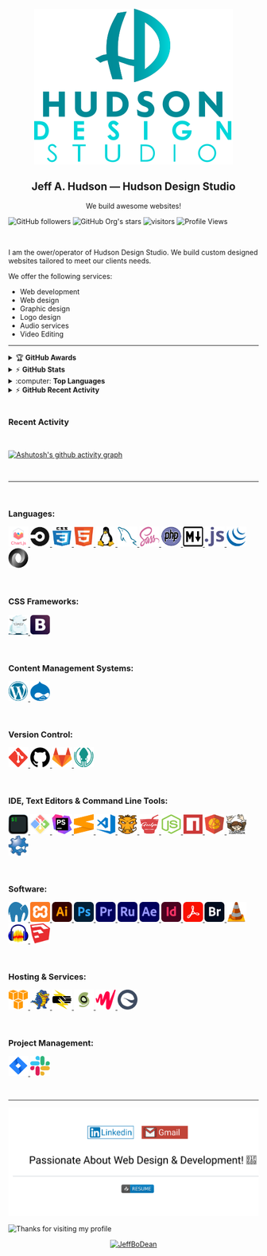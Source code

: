<p align="center">
    <img src="assets/images/hudson-design-studio-logo.svg" alt="Hudson Design Studio Logo">
</p>

<span align="center">
    <h2 align="center">Jeff A. Hudson &mdash; Hudson Design Studio</h2>
    <p align="center">We build awesome websites!</p>
</span>

![GitHub followers](https://img.shields.io/github/followers/JeffBoDean?style=social)
![GitHub Org's stars](https://img.shields.io/github/stars/JeffBoDean?style=social)
![visitors](https://visitor-badge.glitch.me/badge?page_id=jeffbodean/jeffbodean)
![Profile Views](https://komarev.com/ghpvc/?username=jeffbodean&color=007ec6)

<br>

I am the ower/operator of Hudson Design Studio. We build custom designed websites tailored to meet our clients needs.

We offer the following services:
* Web development
* Web design
* Graphic design
* Logo design
* Audio services
* Video Editing

---

<!-- markdownlint-disable MD033 -->

<details>
    <summary>&#127942 <b>GitHub Awards</b></summary><br/>

![Github Trophy](https://github-profile-trophy.vercel.app/?username=JeffBoDean)

</details>

<details>
    <summary>&#9889 <b>GitHub Stats</b></summary><br/>

[![github-test's GitHub stats](https://github-readme-stats.vercel.app/api?username=JeffBoDean&show_icons=true&theme=react)](https://github.com/JeffBoDean/github-readme-stats) [![GitHub Streak](https://github-readme-streak-stats.herokuapp.com/?user=JeffBoDean&theme=react)](https://git.io/streak-stats)

</details>

<details>
    <summary>:computer: <b>Top Languages</b></summary><br/>

    [![Top Langs](https://github-readme-stats.vercel.app/api/top-langs/?username=JeffBoDean&langs_count=8)](https://github.com/JeffBoDean/github-readme-stats)

</details>

<details>
    <summary>&#9889 <b>GitHub Recent Activity</b></summary><br/>

    
<!--START_SECTION:activity-->
<!--END_SECTION:activity-->

</details>

<br>

<!-- markdownlint-enable MD033 -->

### Recent Activity

<!--START_SECTION:activity-->
<!--END_SECTION:activity-->

<br>

[![Ashutosh's github activity graph](https://activity-graph.herokuapp.com/graph?username=JeffBoDean&theme=react-dark)](https://github.com/JeffBoDean/github-readme-activity-graph)

<br>

---

<br>

### Languages:

<p>
	<a href="https://www.chartjs.org" target="_blank">
		<img src="assets/images/icons/chart.js-icon.svg" alt="Chartjs logo" width="40" height="40"/>
	</a>
	<a href="https://circleci.com" target="_blank">
		<img src="assets/images/icons/circleci-icon.svg" alt="CircleCI logo" width="40" height="40"/>
	</a>
	<a href="https://www.w3schools.com/css/" target="_blank">
		<img src="assets/images/icons/css3-icon.svg" alt="CSS3 logo" width="40" height="40"/>
	</a>
	<a href="https://www.w3schools.com/html/" target="_blank">
		<img src="assets/images/icons/html5-icon.svg" alt="HTML5 logo" width="40" height="40"/>
	</a>
	<a href="https://www.linux.org/" target="_blank">
		<img src="assets/images/icons/linux-icon.svg" alt="Linux logo" width="40" height="40"/>
	</a>
	<a href="https://www.mysql.com/" target="_blank">
		<img src="assets/images/icons/mysql-icon.svg" alt="MySql logo" width="40" height="40"/>
	</a>
	<a href="https://sass-lang.com" target="_blank">
		<img src="assets/images/icons/sass-icon.svg" alt="SASS logo" width="40" height="40"/>
	</a>
	<a href="https://www.php.net/" target="_blank">
		<img src="assets/images/icons/php-icon.svg" alt="PHP logo" width="40" height="40"/>
	</a>
	<a href="https://www.markdownguide.org/" target="_blank">
		<img src="assets/images/icons/markdown-icon.svg" alt="Markdown logo" width="40" height="40"/>
	</a>
	<a href="https://www.javascript.com/" target="_blank">
		<img src="assets/images/icons/javascript-icon.svg" alt="JavaSript icon" width="40" height="40"/>
	</a>
	<a href="https://jquery.com/" target="_blank">
		<img src="assets/images/icons/jquery-icon.svg" alt="jQuery icon" width="40" height="40"/>
	</a>
	<a href="https://www.json.org/json-en.html" target="_blank">
		<img src="assets/images/icons/json-icon.svg" alt="Json icon" width="40" height="40"/>
	</a>
</p>

<br>

### CSS Frameworks:

<p>
    <a href="https://get.foundation/" target="_blank">
        <img src="assets/images/icons/foundation-icon.svg" alt="Foundation icon" width="40" height="40"/>
    </a>
    <a href="https://getbootstrap.com" target="_blank">
	<img src="assets/images/icons/bootstrap-icon.svg" alt="Bootstrap logo" width="40" height="40"/>
    </a>
</p>

<br>

### Content Management Systems:

<p>
    <a href="https://wordpress.org/" target="_blank">
        <img src="assets/images/icons/wordpress-icon.svg" alt="WordPress icon" width="40" height="40"/>
    </a>
    <a href="https://www.drupal.org/" target="_blank">
        <img src="assets/images/icons/drupal-icon.svg" alt="Drupal icon" width="40" height="40"/>
    </a>
</p>

<br>

### Version Control:

<p>
    	<a href="https://git-scm.com/" target="_blank">
		<img src="assets/images/icons/git-scm-icon.svg" alt="Git icon" width="40" height="40"/>
      	</a>
	<a href="https://github.com/" target="_blank">
		<img src="assets/images/icons/github-icon.svg" alt="GitHub icon" width="40" height="40"/>
      	</a>
	<a href="https://about.gitlab.com/" target="_blank">
		<img src="assets/images/icons/gitlab-icon.svg" alt="GitLab icon" width="40" height="40"/>
      	</a>
	<a href="https://www.gitkraken.com/" target="_blank">
		<img src="assets/images/icons/gitkraken-icon.svg" alt="GitKraken icon" width="40" height="40"/>
      	</a>
</p>

<br>

### IDE, Text Editors &amp; Command Line Tools:

<p>
    	<a href="https://iterm2.com/" target="_blank">
		<img src="assets/images/icons/iterms2-icon.svg" alt="iTerms2 icon" width="40" height="40"/>
      	</a>
	<a href="https://gitforwindows.org/" target="_blank">
		<img src="assets/images/icons/git-bash-icon.svg" alt="Git Bash icon" width="40" height="40"/>
      	</a>
	<a href="https://www.jetbrains.com/phpstorm/" target="_blank">
		<img src="assets/images/icons/phpstorm-icon.svg" alt="PhpStorm icon" width="40" height="40"/>
      	</a>
	<a href="https://www.sublimetext.com/" target="_blank">
		<img src="assets/images/icons/sublime-text-icon.svg" alt="Sublime Text icon" width="40" height="40"/>
      	</a>
	<a href="https://code.visualstudio.com/" target="_blank">
		<img src="assets/images/icons/visual-studio-code-icon.svg" alt="Visual Studio Code icon" width="40" height="40"/>
      	</a>
	<a href="https://gruntjs.com/" target="_blank">
		<img src="assets/images/icons/grunt-icon.svg" alt="Grunt icon" width="40" height="40"/>
      	</a>
	<a href="https://gulpjs.com/" target="_blank">
		<img src="assets/images/icons/gulp-icon.svg" alt="Gulp icon" width="40" height="40"/>
      	</a>
	<a href="https://nodejs.org" target="_blank">
		<img src="assets/images/icons/nodejs-icon.svg" alt="NodeJs logo" width="40" height="40"/>
	</a>
	<a href="https://www.npmjs.com/" target="_blank">
		<img src="assets/images/icons/npm-icon.svg" alt="npm logo" width="40" height="40"/>
	</a>
	<a href="https://www.jsdelivr.com/" target="_blank">
		<img src="assets/images/icons/jsdelivr-icon.svg" alt="jsDelivr icon" width="40" height="40"/>
	</a>
	<a href="https://getcomposer.org/" target="_blank">
		<img src="assets/images/icons/composer-icon.svg" alt="Composer icon" width="40" height="40"/>
	</a>
	<a href="https://www.drush.org/latest/" target="_blank">
		<img src="assets/images/icons/drush-blue-logo-icon.png" alt="Drush icon" width="40" height="40"/>
	</a>
</p>

<br>

### Software:

<p>
    <a href="https://www.mamp.info/en/mamp-pro/" target="_blank">
        <img src="assets/images/icons/mamp-pro-icon.svg" alt="Mamp Pro icon" width="40" height="40"/>
    </a>
    <a href="https://www.apachefriends.org/index.html" target="_blank">
        <img src="assets/images/icons/xampp-icon.svg" alt="Xampp icon" width="40" height="40"/>
    </a>
    <a href="https://www.adobe.com/in/products/illustrator.html" target="_blank">
        <img src="assets/images/icons/adobe-illustrator-cc-icon.svg" alt="Adobe Illustrator CC icon" width="40" height="40"/>
    </a>
    <a href="https://www.adobe.com/products/photoshop.html" target="_blank">
        <img src="assets/images/icons/adobe-photoshop-cc-icon.svg" alt="Adobe Photoshop CC icon" width="40" height="40"/>
    </a>
    <a href="https://www.adobe.com/products/premiere.html" target="_blank">
        <img src="assets/images/icons/adobe-premiere-pro-cc-icon.svg" alt="Adobe Premiere Pro CC icon" width="40" height="40"/>
    </a>
    <a href="https://www.adobe.com/products/premiere-rush.html" target="_blank">
        <img src="assets/images/icons/adobe-premiere-rush-cc-icon.svg" alt="Adobe Premiere Rush CC icon" width="40" height="40"/>
    </a>
    <a href="https://www.adobe.com/products/aftereffects.html" target="_blank">
        <img src="assets/images/icons/adobe-after-effects-cc-icon.svg" alt="Adobe After Effects CC icon" width="40" height="40"/>
    </a>
    <a href="https://www.adobe.com/products/indesign.html" target="_blank">
        <img src="assets/images/icons/adobe-indesign-cc-icon.svg" alt="Adobe InDesign CC icon" width="40" height="40"/>
    </a>
    <a href="https://acrobat.adobe.com/us/en/acrobat/acrobat-pro.html" target="_blank">
        <img src="assets/images/icons/adobe-acrobat-pro-cc-icon.svg" alt="Adobe Acrobat Pro DC icon" width="40" height="40"/>
    </a>
    <a href="https://www.adobe.com/products/bridge.html" target="_blank">
        <img src="assets/images/icons/adobe-bridge-cc-icon.svg" alt="Adobe Bridge CC icon" width="40" height="40"/>
    </a>
    <a href="https://www.videolan.org/" target="_blank">
        <img src="assets/images/icons/vlc-icon.svg" alt="Vlc icon" width="40" height="40"/>
    </a>
    <a href="https://www.audacityteam.org/" target="_blank">
        <img src="assets/images/icons/audacity-icon.svg" alt="Audacity icon" width="40" height="40"/>
    </a>
    <a href="https://www.sketchup.com/" target="_blank">
	<img src="assets/images/icons/sketchup-icon.svg" alt="Sketchup icon" width="40" height="40"/>
    </a>
</p>

<br>

### Hosting &amp; Services:

<p>
    <a href="https://aws.amazon.com/?nc2=h_lg" target="_blank">
        <img src="assets/images/icons/amazon-web-services-icon.svg" alt="Amazon Web Service icon" width="40" height="40"/>
    </a>
    <a href="https://www.hostgator.com/" target="_blank">
        <img src="assets/images/icons/hostgator-icon.svg" alt="Hostgator icon" width="40" height="40"/>
    </a>
    <a href="https://pantheon.io/" target="_blank">
        <img src="assets/images/icons/pantheon-icon.svg" alt="Pantheon icon" width="40" height="40"/>
    </a>
    <a href="https://www.siteground.com/" target="_blank">
        <img src="assets/images/icons/siteground-icon.svg" alt="Siteground icon" width="40" height="40"/>
    </a>
    <a href="https://www.jwplayer.com/" target="_blank">
	<img src="assets/images/icons/jwplayer-icon.svg" alt="JWPlayer icon" width="40" height="40"/>
    </a>
    <a href="https://siteimprove.com/" target="_blank">
	<img src="assets/images/icons/siteimprove-icon.svg" alt="Siteimprove icon" width="40" height="40"/>
    </a>
</p>

<br>

### Project Management:

<p>
    <a href="https://www.atlassian.com/software/jira" target="_blank">
        <img src="assets/images/icons/jira-icon.svg" alt="Jira icon" width="40" height="40"/>
    </a>
    <a href="https://slack.com/" target="_blank">
        <img src="assets/images/icons/slack-icon.svg" alt="Slack icon" width="40" height="40"/>
    </a>
</p>

<br>

---

<p align="center">
    <img src="assets/images/contact-info-combined-buttons.svg" alt="Jeff Hudson Contact Buttons">
</p>

<img height="120" alt="Thanks for visiting my profile" width="100%" src="https://github.com/dibyendu415/dibyendu415/blob/master/marquee.svg" />

<p align="center">
	<a href="https://www.buymeacoffee.com/JeffBoDean">
		<img src="https://cdn.buymeacoffee.com/buttons/v2/default-yellow.png" height="50" width="210" alt="JeffBoDean" />
	</a>
</p>
